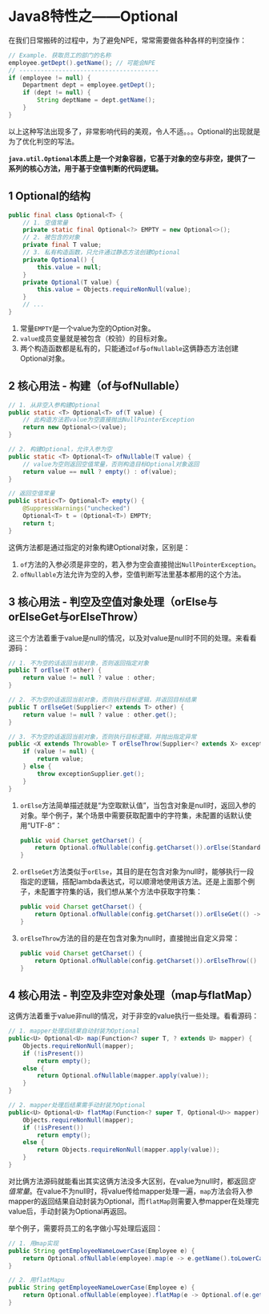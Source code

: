 # Java8特性之——Optional

在我们日常搬砖的过程中，为了避免NPE，常常需要做各种各样的判空操作：

```java
// Example. 获取员工的部门的名称
employee.getDept().getName(); // 可能会NPE
// ---------------------------------------
if (employee != null) {
    Department dept = employee.getDept();
    if (dept != null) {
        String deptName = dept.getName();
    }
}
```

以上这种写法出现多了，非常影响代码的美观，令人不适。。。Optional的出现就是为了优化判空的写法。

**`java.util.Optional`本质上是一个对象容器，它基于对象的空与非空，提供了一系列的核心方法，用于基于空值判断的代码逻辑。**

## 1 Optional的结构

```java
public final class Optional<T> {
    // 1. 空值常量
    private static final Optional<?> EMPTY = new Optional<>();
    // 2. 被包含的对象
    private final T value;
    // 3. 私有构造函数，只允许通过静态方法创建Optional
    private Optional() {
        this.value = null;
    }
    private Optional(T value) {
        this.value = Objects.requireNonNull(value);
    }
    // ...
}
```

1. 常量`EMPTY`是一个value为空的Option对象。
2. `value`成员变量就是被包含（校验）的目标对象。
3. 两个构造函数都是私有的，只能通过`of`与`ofNullable`这俩静态方法创建Optional对象。

## 2 核心用法 - 构建（of与ofNullable）

```java
// 1. 从非空入参构建Optional
public static <T> Optional<T> of(T value) {
    // 此构造方法若value为空直接抛出NullPointerException
    return new Optional<>(value);
}

// 2. 构建Optional，允许入参为空
public static <T> Optional<T> ofNullable(T value) {
    // value为空则返回空值常量，否则构造目标Optional对象返回
    return value == null ? empty() : of(value);
}

// 返回空值常量
public static<T> Optional<T> empty() {
    @SuppressWarnings("unchecked")
    Optional<T> t = (Optional<T>) EMPTY;
    return t;
}
```

这俩方法都是通过指定的对象构建Optional对象，区别是：

1. `of`方法的入参必须是非空的，若入参为空会直接抛出`NullPointerException`。
2. `ofNullable`方法允许为空的入参，空值判断写法里基本都用的这个方法。

## 3 核心用法 - 判空及空值对象处理（orElse与orElseGet与orElseThrow）

这三个方法着重于value是null的情况，以及对value是null时不同的处理。来看看源码：

```java
// 1. 不为空的话返回当前对象，否则返回指定对象
public T orElse(T other) {
    return value != null ? value : other;
}

// 2. 不为空的话返回当前对象，否则执行目标逻辑，并返回目标结果
public T orElseGet(Supplier<? extends T> other) {
    return value != null ? value : other.get();
}

// 3. 不为空的话返回当前对象，否则执行目标逻辑，并抛出指定异常
public <X extends Throwable> T orElseThrow(Supplier<? extends X> exceptionSupplier) throws X {
    if (value != null) {
        return value;
    } else {
        throw exceptionSupplier.get();
    }
}
```

1. `orElse`方法简单描述就是“为空取默认值”，当包含对象是null时，返回入参的对象。举个例子，某个场景中需要获取配置中的字符集，未配置的话默认使用“UTF-8”：

   ```java
   public void Charset getCharset() {
       return Optional.ofNullable(config.getCharset()).orElse(StandardCharsets.UTF_8);
   }
   ```

2. `orElseGet`方法类似于`orElse`，其目的是在包含对象为null时，能够执行一段指定的逻辑，搭配lambda表达式，可以顺滑地使用该方法。还是上面那个例子，未配置字符集的话，我们想从某个方法中获取字符集：

   ```java
   public void Charset getCharset() {
       return Optional.ofNullable(config.getCharset()).orElseGet(() -> getDefaultCharset());
   }
   ```

3. `orElseThrow`方法的目的是在包含对象为null时，直接抛出自定义异常：

   ```java
   public void Charset getCharset() {
       return Optional.ofNullable(config.getCharset()).orElseThrow(() -> new RuntimeException("Charset NOT specified!"));
   }
   ```

## 4 核心用法 - 判空及非空对象处理（map与flatMap）

这俩方法着重于value非null的情况，对于非空的value执行一些处理。看看源码：

```java
// 1. mapper处理后结果自动封装为Optional
public<U> Optional<U> map(Function<? super T, ? extends U> mapper) {
    Objects.requireNonNull(mapper);
    if (!isPresent())
        return empty();
    else {
        return Optional.ofNullable(mapper.apply(value));
    }
}

// 2. mapper处理后结果需手动封装为Optional
public<U> Optional<U> flatMap(Function<? super T, Optional<U>> mapper) {
    Objects.requireNonNull(mapper);
    if (!isPresent())
        return empty();
    else {
        return Objects.requireNonNull(mapper.apply(value));
    }
}
```

对比俩方法源码就能看出其实这俩方法没多大区别，在value为null时，都返回*空值常量*。在value不为null时，将value传给mapper处理一遍，`map`方法会将入参mapper的返回结果自动封装为Optional，而`flatMap`则需要入参mapper在处理完value后，手动封装为Optional再返回。

举个例子，需要将员工的名字做小写处理后返回：

```java
// 1. 用map实现
public String getEmployeeNameLowerCase(Employee e) {
    return Optional.ofNullable(employee).map(e -> e.getName().toLowerCase()).get();
}

// 2. 用flatMapu
public String getEmployeeNameLowerCase(Employee e) {
    return Optional.ofNullable(employee).flatMap(e -> Optional.of(e.getName().toLowerCase())).get();
}
```



